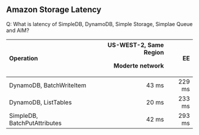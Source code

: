 ## Amazon Storage Latency
Q: What is latency of SimpleDB, DynamoDB, Simple Storage, Simplae Queue and AIM?

|      Operation                       | US-WEST-2, Same Region<p>Moderte network   | EE                     |
| :-------                             |                                      ---:  |                   ---: |
| DynamoDB, BatchWriteItem             |                                      43 ms |                229 ms  |
| DynamoDB, ListTables                 |                                      20 ms |                233 ms  |
| SimpleDB, BatchPutAttributes         |                                      42 ms |                293 ms  |


